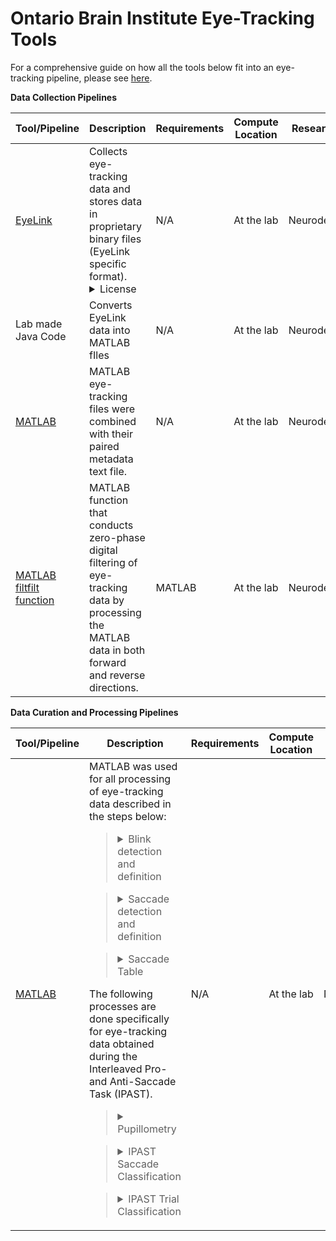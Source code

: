 # Ontario Brain Institute Eye-Tracking Tools

For a comprehensive guide on how all the tools below fit into an eye-tracking pipeline, please see [here](https://www.biorxiv.org/content/10.1101/2022.02.22.481518v1.full). 

**Data Collection Pipelines**

| Tool/Pipeline | Description | Requirements | Compute Location | Research Area(s) |
| ---------------- | ----------- | --------------------------- | ----------- | ---------|
| [EyeLink](https://www.sr-research.com/software/) | Collects eye-tracking data and stores data in proprietary binary files (EyeLink specific format). <details><summary>License</summary>Software License</details> | N/A | At the lab | Neurodegeneration |
| Lab made Java Code | Converts EyeLink data into MATLAB fIles | N/A | At the lab | Neurodegeneration |
| [MATLAB](https://www.mathworks.com/products/matlab.html) | MATLAB eye-tracking files were combined with their paired metadata text file. | N/A | At the lab | Neurodegeneration |
| [MATLAB filtfilt function](https://www.mathworks.com/help/signal/ref/filtfilt.html)| MATLAB function that conducts zero-phase digital filtering of eye-tracking data by processing the MATLAB data in both forward and reverse directions. | MATLAB | At the lab | Neurodegeneration |

**Data Curation and Processing Pipelines**
  
| Tool/Pipeline | Description | Requirements | Compute Location | Research Area(s) |
| ---------------- | ----------- | --------------------------- | ----------- | ---------|
| [MATLAB](https://www.mathworks.com/products/matlab.html) | MATLAB was used for all processing of eye-tracking data described in the steps below: <br> <blockquote><details><summary>Blink detection and definition</summary>Processing done to detect whether blinks were true blinks or another form of loss. Blink data was curated into a chart in which the data could be classified by the experimentor. </details></blockquote>  <blockquote><details><summary>Saccade detection and definition</summary>Processing that takes into account the fluid dynamics, rotational acceleration, and slosh of the eye to track the path of the saccade. </details></blockquote> <blockquote><details><summary>Saccade Table</summary> Creation of a table summarizing the information in each saccade, outlining information such as trial, start and end point, peak velocity, acceleration, amplitude, angle, and duration. </details></blockquote> The following processes are done specifically for eye-tracking data obtained during the Interleaved Pro- and Anti-Saccade Task (IPAST). <blockquote><details><summary>Pupillometry</summary>Analysis of pupil size done during FIX and GAP periods and only when the pupil was stationary. Measurements of pupil constriction and dilation at baseline were also calculated. </details></blockquote> <blockquote><details><summary>IPAST Saccade Classification</summary>Saccades were classified based on when they occured and their start and end positions.</details></blockquote> <blockquote><details><summary>IPAST Trial Classification</summary>Trials in the IPAST were classified into one of the many types of trials displayed [here](https://www.biorxiv.org/content/biorxiv/early/2022/02/25/2022.02.22.481518/T1.medium.gif).</details></blockquote>| N/A | At the lab | Neurodegeneration |
